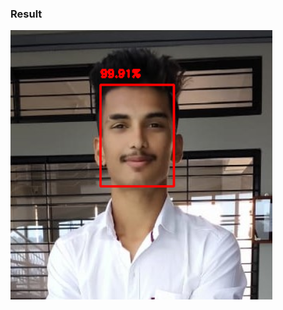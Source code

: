### Result
![Result](https://github.com/balajibetadur/Face-Detection-with-OpenCV/blob/master/Screenshot%20(7513).png?raw=true "Result")
